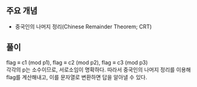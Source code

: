 ## 주요 개념

- 중국인의 나머지 정리(Chinese Remainder Theorem; CRT)

## 풀이

flag ≡ c1 (mod p1), flag ≡ c2 (mod p2), flag ≡ c3 (mod p3)  
각각의 p는 소수이므로, 서로소임이 명확하다. 따라서 중국인의 나머지 정리를 이용해 flag를 계산해내고, 이를 문자열로 변환하면 답을 알아낼 수 있다.
